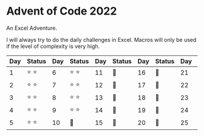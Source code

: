 # **Advent of Code 2022**

An Excel Adventure.

I will always try to do the daily challenges in Excel. Macros will only be used if the level of complexity is very high.



| Day  | Status | Day  | Status | Day  | Status | Day  | Status | Day  | Status |
| ---- | ------ | ---- | ------ | ---- | ------ | ---- | ------ | ---- | ------ |
| 1 | :star: :star: | 6 | :star: :star: | 11 | :calendar:  | 16 | :calendar:  | 21 | :calendar:  |
| 2 | :star: :star: | 7 | :star: :star: | 12 | :calendar:  | 17 | :calendar:  | 22 | :calendar: |
| 3 | :star: :star: | 8 | :star: :star: | 13 | :calendar:  | 18 | :calendar: | 23 | :calendar: |
| 4 | :star: :star: | 9 | :star: :star: | 14 | :calendar:  | 19 | :calendar:  | 24 | :calendar: |
| 5 | :star: :star: | 10 |  :calendar: | 15 | :calendar:  | 20 | :calendar: | 25 | :calendar: |
